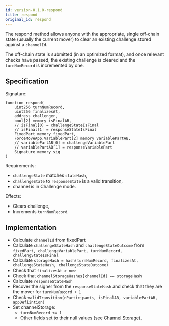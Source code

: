 ```yaml
---
id: version-0.1.0-respond
title: respond
original_id: respond
---
```


The respond method allows anyone with the appropriate, single off-chain state (usually the current mover) to clear an existing challenge stored against a `channelId`.

The off-chain state is submitted (in an optimized format), and once relevant checks have passed, the existing challenge is cleared and the `turnNumRecord` is incremented by one.

## Specification

Signature:

```solidity
function respond(
    uint256 turnNumRecord,
    uint256 finalizesAt,
    address challenger,
    bool[2] memory isFinalAB,
    // isFinal[0] = challengeStateIsFinal
    // isFinal[1] = responseStateIsFinal
    FixedPart memory fixedPart,
    ForceMoveApp.VariablePart[2] memory variablePartAB,
    // variablePartAB[0] = challengeVariablePart
    // variablePartAB[1] = responseVariablePart
    Signature memory sig
)
```

Requirements:

- `challengeState` matches `stateHash`,
- `challengeState` to `responseState` is a valid transition,
- channel is in Challenge mode.

Effects:

- Clears challenge,
- Increments `turnNumRecord`.

## Implementation

- Calculate `channelId` from fixedPart
- Calculate `challengeStateHash` and `challengeStateOutcome` from `fixedPart, challengeVariablePart, turnNumRecord, challengStateIsFinal`
- Calculate `storageHash = hash(turnNumRecord, finalizesAt, challengeStateHash, challengeStateOutcome)`
- Check that `finalizesAt > now`
- Check that `channelStorageHashes[channelId] == storageHash`
- Calculate `responseStateHash`
- Recover the signer from the `responseStateHash` and check that they are the mover for `turnNumRecord + 1`
- Check `validTransition(nParticipants, isFinalAB, variablePartAB, appDefiintion)`
- Set channelStorage:
  - `turnNumRecord += 1`
  - Other fields set to their null values (see [Channel Storage](./channel-storage)).
